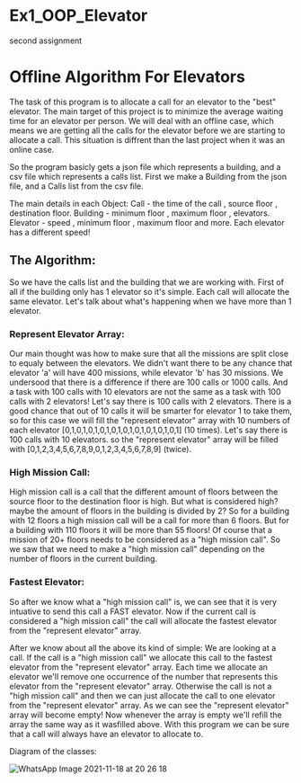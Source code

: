# Ex1_OOP_Elevator
second assignment 

# Offline Algorithm For Elevators
The task of this program is to allocate a call for an elevator to the "best" elevator. 
The main target of this project is to minimize the average waiting time for an elevator per person.
We will deal with an offline case, which means we are getting all the calls for the elevator before we are starting to allocate a call.
This situation is diffrent than the last project when it was an online case.

So the program basicly gets a json file which represents a building, and a csv file which represents a calls list.
First we make a Building from the json file, and a Calls list from the csv file.

The main details in each Object:
Call - the time of the call , source floor , destination floor.
Building - minimum floor , maximum floor , elevators.
Elevator - speed , minimum floor , maximum floor and more.
Each elevator has a different speed!

## The Algorithm:
So we have the calls list and the building that we are working with.
First of all if the building only has 1 elevator so it's simple. Each call will allocate the same elevator.
Let's talk about what's happening when we have more than 1 elevator.

### Represent Elevator Array:
Our main thought was how to make sure that all the missions are split close to equaly between the elevators.
We didn't want there to be any chance that elevator 'a' will have 400 missions, while elevator 'b' has 30 missions.
We undersood that there is a difference if there are 100 calls or 1000 calls.
And a task with 100 calls with 10 elevators are not the same as a task with 100 calls with 2 elevators!
Let's say there is 100 calls with 2 elevators. There is a good chance that out of 10 calls it will be smarter for elevator 1 to take them,
so for this case we will fill the "represent elevator" array with 10 numbers of each elevator [0,1,0,1,0,1,0,1,0,1,0,1,0,1,0,1,0,1,0,1] (10 times).
Let's say there is 100 calls with 10 elevators. so the "represent elevator" array will be filled with [0,1,2,3,4,5,6,7,8,9,0,1,2,3,4,5,6,7,8,9] (twice).

### High Mission Call:
High mission call is a call that the different amount of floors between the source floor to the destination floor is high.
But what is considered high? maybe the amount of floors in the building is divided by 2?
So for a building with 12 floors a high mission call will be a call for more than 6 floors.
But for a building with 110 floors it will be more than 55 floors!
Of course that a mission of 20+ floors needs to be considered as a "high mission call".
So we saw that we need to make a "high mission call" depending on the number of floors in the current building.

### Fastest Elevator:
So after we know what a "high mission call" is, we can see that it is very intuative to send this call a FAST elevator.
Now if the current call is considered a "high mission call" the call will allocate the fastest elevator from the "represent elevator" array.

After we know about all the above its kind of simple:
We are looking at a call. If the call is a "high mission call" we allocate this call to the fastest elevator from the "represent elevator" array.
Each time we allocate an elevator we'll remove one occurrence of the number that represents this elevator from the "represent elevator" array.
Otherwise the call is not a "high mission call" and then we can just allocate the call to one elevator from the "represent elevator" array.
As we can see the "represent elevator" array will become empty! Now whenever the array is empty we'll refill the array the same way as it wasfilled above.
With this program we can be sure that a call will always have an elevator to allocate to.

Diagram of the classes:


![WhatsApp Image 2021-11-18 at 20 26 18](https://user-images.githubusercontent.com/84914845/142474852-654ee94e-9bfa-4e54-8d97-547f3414a705.jpeg)


